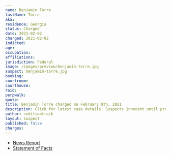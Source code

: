 ```yaml
---
name: Benjamin Torre
lastName: Torre
aka:
residence: Georgia
status: Charged
date: 2021-02-02
charged: 2021-02-02
indicted:
age:
occupation:
affiliations:
jurisdiction: Federal
image: /images/preview/benjamin-torre.jpg
suspect: benjamin-torre.jpg
booking:
courtroom:
courthouse:
raid:
perpwalk:
quote:
title: Benjamin Torre charged on February 9th, 2021
description: Click for latest case details. Suspects innocent until proven guilty.
author: seditiontrack
layout: suspect
published: false
charges:
---
```

- [News Report]()
- [Statement of Facts](https://www.justice.gov/usao-dc/case-multi-defendant/file/1365776/download)
